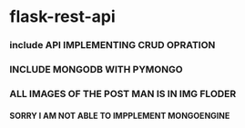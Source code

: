 # flask-rest-api
### include API IMPLEMENTING CRUD OPRATION
###  INCLUDE MONGODB WITH PYMONGO
### ALL IMAGES OF THE POST MAN IS IN IMG FLODER
#### SORRY I AM NOT ABLE TO IMPPLEMENT MONGOENGINE
